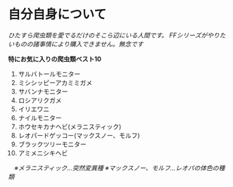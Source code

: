 # 自分自身について

*ひたすら爬虫類を愛でるだけのそこら辺にいる人間です。*
*FFシリーズがやりたいものの諸事情により購入できません。無念です*


**特にお気に入りの爬虫類ベスト10**

1. サルバトールモニター
2. ミシシッピーアカミミガメ
3. サバンナモニター
4. ロシアリクガメ
5. イリエワニ
6. ナイルモニター
7. ホウセキカナヘビ(メラニスティック)
8. レオパードゲッコー(マックスノー、モルフ)
9. ブラックツリーモニター
10. アミメニシキヘビ

　*※メラニスティック...突然変異種*
  *※マックスノー、モルフ...レオパの体色の種類*
